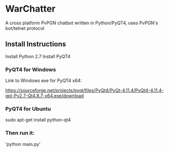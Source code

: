 # WarChatter
A cross platform PvPGN chatbot written in Python/PyQT4, uses PvPGN's bot/telnet protocol

## Install Instructions
Install Python 2.7
Install PyQT4

### PyQT4 for Windows

Link to Windows exe for PyQT4 x64:

  https://sourceforge.net/projects/pyqt/files/PyQt4/PyQt-4.11.4/PyQt4-4.11.4-gpl-Py2.7-Qt4.8.7-x64.exe/download

### PyQT4 for Ubuntu

  sudo apt-get install python-qt4

### Then run it:
'python main.py'
